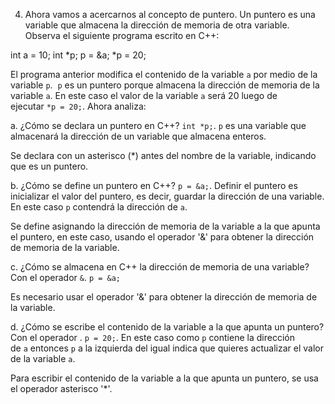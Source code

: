 4. Ahora vamos a acercarnos al concepto de puntero. Un puntero es una variable que almacena la dirección de memoria de otra variable. 
Observa el siguiente programa escrito en C++:

int a = 10;
int *p;
p = &a;
*p = 20;

El programa anterior modifica el contenido de la variable `a` por medio de la variable `p`.
 `p` es un puntero porque almacena la dirección de memoria de la variable `a`. 
En este caso el valor de la variable `a` será 20 luego de ejecutar `*p = 20;`. Ahora analiza:

a. ¿Cómo se declara un puntero en C++? `int *p;`. `p` es una variable que almacenará la dirección de un variable que almacena enteros.

Se declara con un asterisco (*) antes del nombre de la variable, indicando que es un puntero.

b. ¿Cómo se define un puntero en C++? `p = &a;`. Definir el puntero es inicializar el valor del puntero, es decir, guardar la dirección de una variable. 
En este caso `p` contendrá la dirección de `a`.

Se define asignando la dirección de memoria de la variable a la que apunta el puntero, en este caso, usando el operador '&' para obtener la dirección de memoria de la variable.

c. ¿Cómo se almacena en C++ la dirección de memoria de una variable? Con el operador `&`. `p = &a;`

Es necesario usar el operador '&' para obtener la dirección de memoria de la variable.

d. ¿Cómo se escribe el contenido de la variable a la que apunta un puntero? Con el operador . `p = 20;`. En este caso como `p` contiene la dirección de `a` entonces `p` a la izquierda del igual indica que quieres actualizar el valor de la variable `a`.

Para escribir el contenido de la variable a la que apunta un puntero, se usa el operador asterisco '*'.




